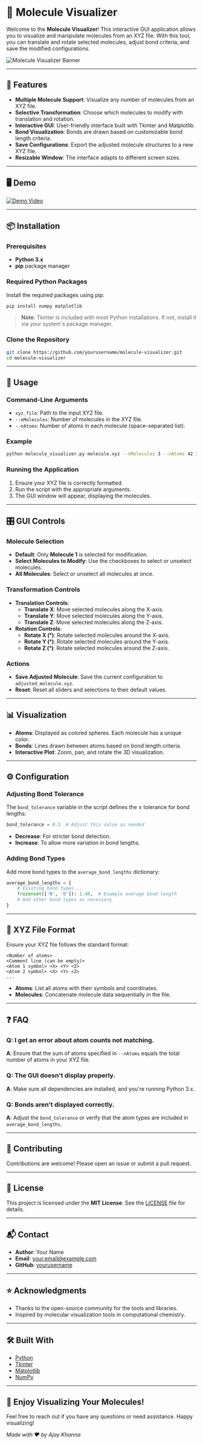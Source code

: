 # 🧪 Molecule Visualizer

Welcome to the **Molecule Visualizer**! This interactive GUI application allows you to visualize and manipulate molecules from an XYZ file. With this tool, you can translate and rotate selected molecules, adjust bond criteria, and save the modified configurations.

![Molecule Visualizer Banner](https://your-image-link.com/banner.png)

---

## 🌟 Features

- **Multiple Molecule Support**: Visualize any number of molecules from an XYZ file.
- **Selective Transformation**: Choose which molecules to modify with translation and rotation.
- **Interactive GUI**: User-friendly interface built with Tkinter and Matplotlib.
- **Bond Visualization**: Bonds are drawn based on customizable bond length criteria.
- **Save Configurations**: Export the adjusted molecule structures to a new XYZ file.
- **Resizable Window**: The interface adapts to different screen sizes.

---

## 🖥️ Demo

[![Demo Video](https://img.youtube.com/vi/your-video-id/0.jpg)](https://www.youtube.com/watch?v=your-video-id)

---

## 📦 Installation

### Prerequisites

- **Python 3.x**
- **pip** package manager

### Required Python Packages

Install the required packages using pip:

```bash
pip install numpy matplotlib
```

> **Note**: Tkinter is included with most Python installations. If not, install it via your system's package manager.

### Clone the Repository

```bash
git clone https://github.com/yourusername/molecule-visualizer.git
cd molecule-visualizer
```

---

## 🚀 Usage

### Command-Line Arguments

- `xyz_file`: Path to the input XYZ file.
- `--nMolecules`: Number of molecules in the XYZ file.
- `--nAtoms`: Number of atoms in each molecule (space-separated list).

### Example

```bash
python molecule_visualizer.py molecule.xyz --nMolecules 3 --nAtoms 42 17 29
```

### Running the Application

1. Ensure your XYZ file is correctly formatted.
2. Run the script with the appropriate arguments.
3. The GUI window will appear, displaying the molecules.

---

## 🎛️ GUI Controls

### Molecule Selection

- **Default**: Only **Molecule 1** is selected for modification.
- **Select Molecules to Modify**: Use the checkboxes to select or unselect molecules.
- **All Molecules**: Select or unselect all molecules at once.

### Transformation Controls

- **Translation Controls**:
  - **Translate X**: Move selected molecules along the X-axis.
  - **Translate Y**: Move selected molecules along the Y-axis.
  - **Translate Z**: Move selected molecules along the Z-axis.
- **Rotation Controls**:
  - **Rotate X (°)**: Rotate selected molecules around the X-axis.
  - **Rotate Y (°)**: Rotate selected molecules around the Y-axis.
  - **Rotate Z (°)**: Rotate selected molecules around the Z-axis.

### Actions

- **Save Adjusted Molecule**: Save the current configuration to `adjusted_molecule.xyz`.
- **Reset**: Reset all sliders and selections to their default values.

---

## 📊 Visualization

- **Atoms**: Displayed as colored spheres. Each molecule has a unique color.
- **Bonds**: Lines drawn between atoms based on bond length criteria.
- **Interactive Plot**: Zoom, pan, and rotate the 3D visualization.

---

## ⚙️ Configuration

### Adjusting Bond Tolerance

The `bond_tolerance` variable in the script defines the ± tolerance for bond lengths:

```python
bond_tolerance = 0.3  # Adjust this value as needed
```

- **Decrease**: For stricter bond detection.
- **Increase**: To allow more variation in bond lengths.

### Adding Bond Types

Add more bond types to the `average_bond_lengths` dictionary:

```python
average_bond_lengths = {
    # Existing bond types...
    frozenset(['N', 'O']): 1.40,  # Example average bond length
    # Add other bond types as necessary
}
```

---

## 📝 XYZ File Format

Ensure your XYZ file follows the standard format:

```
<Number of atoms>
<Comment line (can be empty)>
<Atom 1 symbol> <X> <Y> <Z>
<Atom 2 symbol> <X> <Y> <Z>
...
```

- **Atoms**: List all atoms with their symbols and coordinates.
- **Molecules**: Concatenate molecule data sequentially in the file.

---

## ❓ FAQ

### **Q**: I get an error about atom counts not matching.

**A**: Ensure that the sum of atoms specified in `--nAtoms` equals the total number of atoms in your XYZ file.

### **Q**: The GUI doesn't display properly.

**A**: Make sure all dependencies are installed, and you're running Python 3.x.

### **Q**: Bonds aren't displayed correctly.

**A**: Adjust the `bond_tolerance` or verify that the atom types are included in `average_bond_lengths`.

---

## 🤝 Contributing

Contributions are welcome! Please open an issue or submit a pull request.

---

## 📄 License

This project is licensed under the **MIT License**. See the [LICENSE](LICENSE) file for details.

---

## 📬 Contact

- **Author**: Your Name
- **Email**: your.email@example.com
- **GitHub**: [yourusername](https://github.com/yourusername)

---

## ⭐ Acknowledgments

- Thanks to the open-source community for the tools and libraries.
- Inspired by molecular visualization tools in computational chemistry.

---

## 🛠️ Built With

- [Python](https://www.python.org/)
- [Tkinter](https://docs.python.org/3/library/tkinter.html)
- [Matplotlib](https://matplotlib.org/)
- [NumPy](https://numpy.org/)

---

## 🎉 Enjoy Visualizing Your Molecules!
Feel free to reach out if you have any questions or need assistance.
Happy visualizing!


*Made with ❤️ by Ajay Khanna*